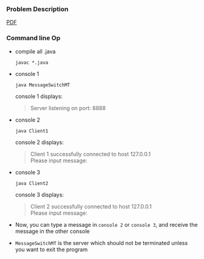 ### Problem Description
[PDF](https://github.com/zhedongzheng/finch/blob/master/java/MessageSwitchApp/problem-description.pdf)

### Command line Op
* compile all .java
  ```
  javac *.java
  ```
* console 1
  ```
  java MessageSwitchMT
  ```
  console 1 displays:  
  > Server listening on port: 8888
  
* console 2
  ```
  java Client1
  ```
  console 2 displays:
  > Client 1 successfully connected to host 127.0.0.1  
  > Please input message: 
  
* console 3
  ```
  java Client2
  ```
  console 3 displays:
  > Client 2 successfully connected to host 127.0.0.1  
  > Please input message:  
  
* Now, you can type a message in `console 2` or `console 3`, and receive the message in the other console 
* `MessageSwitchMT` is the server which should not be terminated unless you want to exit the program
